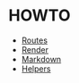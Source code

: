 # HOWTO

* [Routes](howto/routes.md)
* [Render](howto/render.md)
* [Markdown](howto/markdown.md)
* [Helpers](howto/helpers.md)